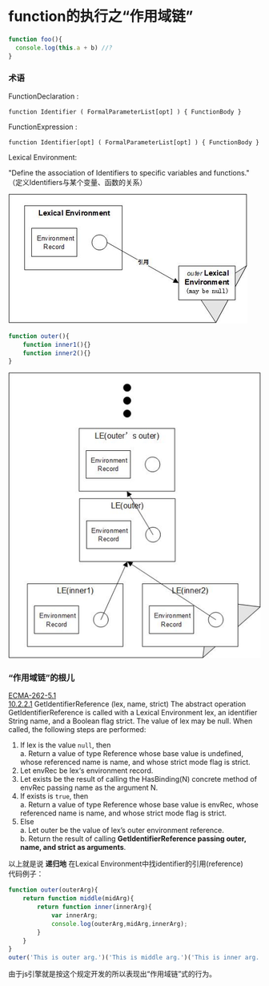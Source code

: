 # function的执行之“作用域链”
  ```javascript 
  function foo(){
    console.log(this.a + b) //?
  }
  ```

### 术语
FunctionDeclaration :

    function Identifier ( FormalParameterList[opt] ) { FunctionBody }

FunctionExpression :

    function Identifier[opt] ( FormalParameterList[opt] ) { FunctionBody }
    
Lexical Environment:

"Define the association of Identifiers to specific variables and functions."
（定义Identifiers与某个变量、函数的关系）

![](image/le0.jpg) 

```javascript
function outer(){
    function inner1(){}
    function inner2(){}
}
```
![](image/le3.jpg) 

### “作用域链”的根儿
[ECMA-262-5.1](http://es5.github.io/)<br/>
[10.2.2.1](http://es5.github.io/#x10.2.2.1) GetIdentifierReference (lex, name, strict)
The abstract operation GetIdentifierReference is called with a Lexical Environment lex, an identifier String
name, and a Boolean flag strict. The value of lex may be null. When called, the following steps are performed:
1. If lex is the value `null`, then<br/>
    a. Return a value of type Reference whose base value is undefined, whose referenced name is name,
and whose strict mode flag is strict.
2. Let envRec be lex‘s environment record.
3. Let exists be the result of calling the HasBinding(N) concrete method of envRec passing name as the
argument N.
4. If exists is `true`, then<br/>
    a. Return a value of type Reference whose base value is envRec, whose referenced name is name, and
whose strict mode flag is strict.
5. Else<br/>
    a. Let outer be the value of lex’s outer environment reference.<br/>
    b. Return the result of calling **GetIdentifierReference passing outer, name, and strict as arguments**.

以上就是说 **递归地** 在Lexical Environment中找identifier的引用(reference)<br/>
代码例子：
```javascript
function outer(outerArg){
	return function middle(midArg){
		return function inner(innerArg){
			var innerArg;
			console.log(outerArg,midArg,innerArg);
		}
	}
}
outer('This is outer arg.')('This is middle arg.')('This is inner arg.');
```
由于js引擎就是按这个规定开发的所以表现出“作用域链”式的行为。
